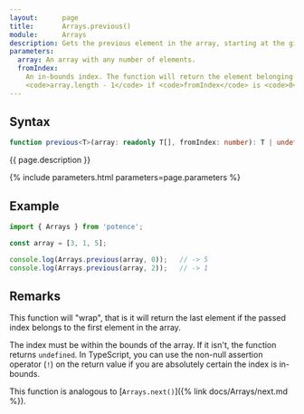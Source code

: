 ```yaml
---
layout:      page
title:       Arrays.previous()
module:      Arrays
description: Gets the previous element in the array, starting at the given index.
parameters:
  array: An array with any number of elements.
  fromIndex:
    An in-bounds index. The function will return the element belonging to <code>fromIndex - 1</code>, or
    <code>array.length - 1</code> if <code>fromIndex</code> is <code>0</code>.
---
```

## Syntax

```ts
function previous<T>(array: readonly T[], fromIndex: number): T | undefined
```

<p class="description">{{ page.description }}</p>
{% include parameters.html parameters=page.parameters %}

## Example

```ts
import { Arrays } from 'potence';

const array = [3, 1, 5];

console.log(Arrays.previous(array, 0));   // -> 5
console.log(Arrays.previous(array, 2));   // -> 1
```

## Remarks

This function will "wrap", that is it will return the last element if the passed index
belongs to the first element in the array.

The index must be within the bounds of the array. If it isn't, the function returns `undefined`.
In TypeScript, you can use the non-null assertion operator (`!`) on the return value if you are absolutely
certain the index is in-bounds.

This function is analogous to [`Arrays.next()`]({% link docs/Arrays/next.md %}).
